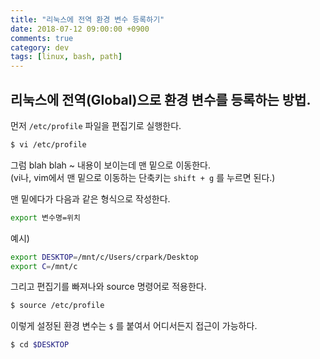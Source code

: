 ```yaml
---
title: "리눅스에 전역 환경 변수 등록하기"
date: 2018-07-12 09:00:00 +0900
comments: true
category: dev
tags: [linux, bash, path]
---
```


## 리눅스에 전역(Global)으로 환경 변수를 등록하는 방법.

먼저 `/etc/profile` 파일을 편집기로 실행한다.
```bash
$ vi /etc/profile
```

그럼 blah blah ~ 내용이 보이는데 맨 밑으로 이동한다.  
(vi나, vim에서 맨 밑으로 이동하는 단축키는 `shift + g` 를 누르면 된다.)

맨 밑에다가 다음과 같은 형식으로 작성한다.
```bash
export 변수명=위치
```

예시)
```bash
export DESKTOP=/mnt/c/Users/crpark/Desktop
export C=/mnt/c
```

그리고 편집기를 빠져나와 source 명령어로 적용한다.
```bash
$ source /etc/profile
```

이렇게 설정된 환경 변수는 `$` 를 붙여서 어디서든지 접근이 가능하다.
```bash
$ cd $DESKTOP
```
